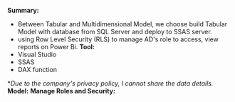 <b>Summary:</b>
- Between Tabular and Multidimensional Model, we choose build Tabular Model with database from SQL Server and deploy to SSAS server.
- using Row Level Security (RLS) to manage AD's role to access, view reports on Power Bi.
<b>Tool:</b>
- Visual Studio
- SSAS
- DAX function

**Due to the company's privacy policy, I cannot share the data details.*
<b>Model:</b>
<b>Manage Roles and Security:</b>
